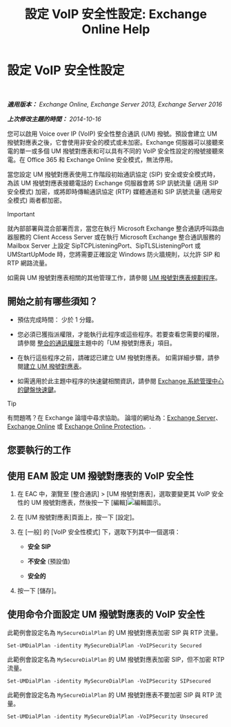 ﻿---
title: '設定 VoIP 安全性設定: Exchange Online Help'
TOCTitle: 設定 VoIP 安全性設定
ms:assetid: b5335654-c766-4f3f-883c-f31263e1d9c1
ms:mtpsurl: https://technet.microsoft.com/zh-tw/library/Bb201721(v=EXCHG.150)
ms:contentKeyID: 50474061
ms.date: 05/23/2018
mtps_version: v=EXCHG.150
ms.translationtype: MT
---

# 設定 VoIP 安全性設定

 

_**適用版本：** Exchange Online, Exchange Server 2013, Exchange Server 2016_

_**上次修改主題的時間：** 2014-10-16_

您可以啟用 Voice over IP (VoIP) 安全性整合通訊 (UM) 撥號。預設會建立 UM 撥號對應表之後，它會使用非安全的模式或未加密。Exchange 伺服器可以接聽來電的單一或多個 UM 撥號對應表和可以具有不同的 VoIP 安全性設定的撥號接聽來電。在 Office 365 和 Exchange Online 安全模式，無法停用。

當您設定 UM 撥號對應表使用工作階段初始通訊協定 (SIP) 安全或安全模式時，為該 UM 撥號對應表接聽電話的 Exchange 伺服器會將 SIP 訊號流量 (適用 SIP 安全模式) 加密，或將即時傳輸通訊協定 (RTP) 媒體通道和 SIP 訊號流量 (適用安全模式) 兩者都加密。


> [!IMPORTANT]  
> 就內部部署與混合部署而言，當您在執行 Microsoft Exchange 整合通訊呼叫路由器服務的 Client Access Server 或在執行 Microsoft Exchange 整合通訊服務的 Mailbox Server 上設定 SipTCPListeningPort、SipTLSListeningPort 或 UMStartUpMode 時，您將需要正確設定 Windows 防火牆規則，以允許 SIP 和 RTP 網路流量。




如需與 UM 撥號對應表相關的其他管理工作，請參閱 [UM 撥號對應表規劃程序](um-dial-plan-procedures-exchange-2013-help.md)。

## 開始之前有哪些須知？

  - 預估完成時間： 少於 1 分鐘。

  - 您必須已獲指派權限，才能執行此程序或這些程序。若要查看您需要的權限，請參閱 [整合的通訊權限](unified-messaging-permissions-exchange-2013-help.md)主題中的「UM 撥號對應表」項目。

  - 在執行這些程序之前，請確認已建立 UM 撥號對應表。 如需詳細步驟，請參閱[建立 UM 撥號對應表](https://docs.microsoft.com/zh-tw/exchange/voice-mail-unified-messaging/connect-voice-mail-system/create-um-dial-plan)。

  - 如需適用於此主題中程序的快速鍵相關資訊，請參閱 [Exchange 系統管理中心的鍵盤快速鍵](keyboard-shortcuts-in-the-exchange-admin-center-exchange-online-protection-help.md)。


> [!TIP]  
> 有問題嗎？在 Exchange 論壇中尋求協助。 論壇的網址為：<a href="https://go.microsoft.com/fwlink/p/?linkid=60612">Exchange Server</a>、 <a href="https://go.microsoft.com/fwlink/p/?linkid=267542">Exchange Online</a> 或 <a href="https://go.microsoft.com/fwlink/p/?linkid=285351">Exchange Online Protection</a>。.




## 您要執行的工作

## 使用 EAM 設定 UM 撥號對應表的 VoIP 安全性

1.  在 EAC 中，瀏覽至 \[整合通訊\] \> \[UM 撥號對應表\]，選取要變更其 VoIP 安全性的 UM 撥號對應表，然後按一下 \[編輯\]![編輯圖示](images/JJ218640.6f53ccb2-1f13-4c02-bea0-30690e6ea71d(EXCHG.150).gif "編輯圖示")。

2.  在 \[UM 撥號對應表\]頁面上，按一下 \[設定\]。

3.  在 \[一般\] 的 \[VoIP 安全性模式\] 下，選取下列其中一個選項：
    
      - **安全 SIP**
    
      - **不安全** (預設值)
    
      - **安全的**

4.  按一下 \[儲存\]。

## 使用命令介面設定 UM 撥號對應表的 VoIP 安全性

此範例會設定名為 `MySecureDialPlan` 的 UM 撥號對應表加密 SIP 與 RTP 流量。

    Set-UMDialPlan -identity MySecureDialPlan -VoIPSecurity Secured

此範例會設定名為 `MySecureDialPlan` 的 UM 撥號對應表加密 SIP，但不加密 RTP 流量。

    Set-UMDialPlan -identity MySecureDialPlan -VoIPSecurity SIPsecured

此範例會設定名為 `MySecureDialPlan` 的 UM 撥號對應表不要加密 SIP 與 RTP 流量。

    Set-UMDialPlan -identity MySecureDialPlan -VoIPSecurity Unsecured

